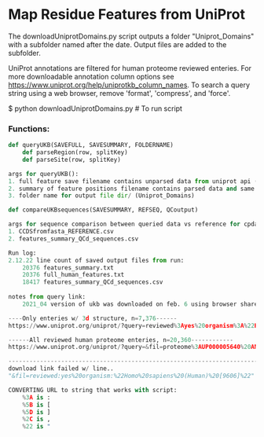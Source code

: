 # Map Residue Features from UniProt

The downloadUniprotDomains.py script outputs a folder "Uniprot_Domains" with a subfolder named after the date. Output files are added to the subfolder.

UniProt annotations are filtered for human proteome reviewed enteries. For more downloadable annotation column options see <https://www.uniprot.org/help/uniprotkb_column_names>. To search a query string using a web browser, remove 'format', 'compress', and 'force'.

$ python downloadUniprotDomains.py  # To run script

### Functions:

```python
def queryUKB(SAVEFULL, SAVESUMMARY, FOLDERNAME)
    def parseRegion(row, splitKey)
    def parseSite(row, splitKey)

args for queryUKB():
1. full feature save filename contains unparsed data from uniprot api (full_human_features.txt) 
2. summary of feature positions filename contains parsed data and same line count as full feature download (features_summary.txt)
3. folder name for output file dir/ (Uniprot_Domains)

def compareUKBsequences(SAVESUMMARY, REFSEQ, QCoutput)

args for sequence comparison between queried data vs reference for cpdaa positions QC:
1. CCDSfromfasta_REFERENCE.csv
2. features_summary_QCd_sequences.csv

Run log:
2.12.22 line count of saved output files from run:
    20376 features_summary.txt
    20376 full_human_features.txt
    18417 features_summary_QCd_sequences.csv 
    
notes from query link:
    2021_04 version of ukb was downloaded on feb. 6 using browser share button link copy and edit for this script.

----Only enteries w/ 3d structure, n=7,376------
https://www.uniprot.org/uniprot/?query=reviewed%3Ayes%20organism%3A%22Homo%20sapiens%20(Human)%20%5B9606%5D%22%20proteome%3Aup000005640%20keyword%3A%223D-structure%20%5BKW-0002%5D%22&columns=

------All reviewed human proteome enteries, n=20,360------------
https://www.uniprot.org/uniprot/?query=&fil=proteome%3AUP000005640%20AND%20reviewed%3Ayes%20AND%20organism%3A%22Homo%20sapiens%20(Human)%20%5B9606%5D%22&columns=

------------------------------------------------------------------------------
download link failed w/ line..
"&fil=reviewed:yes%20organism:%22Homo%20sapiens%20(Human)%20[9606]%22" \

CONVERTING URL to string that works with script:
    %3A is :
    %5B is [
    %5D is ]
    %2C is ,
    %22 is "
```
